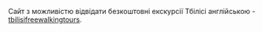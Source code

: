 
Сайт з можливістю відвідати безкоштовні екскурсії Тбілісі англійською - [tbilisifreewalkingtours](https://tbilisifreewalkingtours.com/tbilisi-free-walking-tour/).